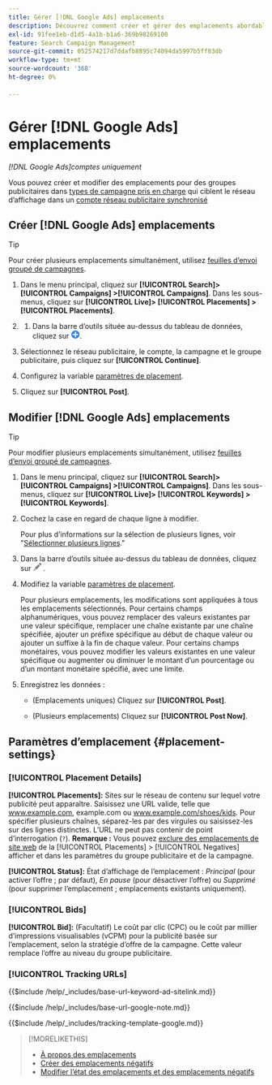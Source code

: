 ```yaml
---
title: Gérer [!DNL Google Ads] emplacements
description: Découvrez comment créer et gérer des emplacements abordables pour [!DNL Google Ads] groupes publicitaires.
exl-id: 91fee1eb-d1d5-4a1b-b1a6-369b98269100
feature: Search Campaign Management
source-git-commit: 052574217d7ddafb8895c74094da5997b5ff83db
workflow-type: tm+mt
source-wordcount: '368'
ht-degree: 0%

---
```


# Gérer [!DNL Google Ads] emplacements

*[!DNL Google Ads]comptes uniquement*

Vous pouvez créer et modifier des emplacements pour des groupes publicitaires dans [types de campagne pris en charge](/help/search-social-commerce/introduction/supported-inventory.md) qui ciblent le réseau d’affichage dans un [compte réseau publicitaire synchronisé](/help/search-social-commerce/campaign-management/accounts/ad-network-account-about.md)

## Créer [!DNL Google Ads] emplacements

>[!TIP]
>
>Pour créer plusieurs emplacements simultanément, utilisez [feuilles d’envoi groupé de campagnes](/help/search-social-commerce/campaign-management/bulksheets/bulksheet-about.md).

1. Dans le menu principal, cliquez sur **[!UICONTROL Search]> [!UICONTROL Campaigns] >[!UICONTROL Campaigns]**. Dans les sous-menus, cliquez sur **[!UICONTROL Live]> [!UICONTROL Placements] >[!UICONTROL Placements]**.

1. 
   1. Dans la barre d’outils située au-dessus du tableau de données, cliquez sur ![Créer](/help/search-social-commerce/assets/add.png "Créer").

1. Sélectionnez le réseau publicitaire, le compte, la campagne et le groupe publicitaire, puis cliquez sur **[!UICONTROL Continue]**.

1. Configurez la variable [paramètres de placement](#placement-settings).

1. Cliquez sur **[!UICONTROL Post]**.

## Modifier [!DNL Google Ads] emplacements

>[!TIP]
>
>Pour modifier plusieurs emplacements simultanément, utilisez [feuilles d’envoi groupé de campagnes](/help/search-social-commerce/campaign-management/bulksheets/bulksheet-about.md).

1. Dans le menu principal, cliquez sur **[!UICONTROL Search]> [!UICONTROL Campaigns] >[!UICONTROL Campaigns]**. Dans les sous-menus, cliquez sur **[!UICONTROL Live]> [!UICONTROL Keywords] >[!UICONTROL Keywords]**.

1. Cochez la case en regard de chaque ligne à modifier.

   Pour plus d’informations sur la sélection de plusieurs lignes, voir &quot;[Sélectionner plusieurs lignes](/help/search-social-commerce/common-tasks/navigation-editing-selection/multiple-rows-select.md).&quot;

1. Dans la barre d’outils située au-dessus du tableau de données, cliquez sur ![Modifier](/help/search-social-commerce/assets/edit.png "Modifier") .

1. Modifiez la variable [paramètres de placement](#placement-settings).

   Pour plusieurs emplacements, les modifications sont appliquées à tous les emplacements sélectionnés. Pour certains champs alphanumériques, vous pouvez remplacer des valeurs existantes par une valeur spécifique, remplacer une chaîne existante par une chaîne spécifiée, ajouter un préfixe spécifique au début de chaque valeur ou ajouter un suffixe à la fin de chaque valeur. Pour certains champs monétaires, vous pouvez modifier les valeurs existantes en une valeur spécifique ou augmenter ou diminuer le montant d’un pourcentage ou d’un montant monétaire spécifié, avec une limite.

1. Enregistrez les données :

   * (Emplacements uniques) Cliquez sur **[!UICONTROL Post]**.

   * (Plusieurs emplacements) Cliquez sur **[!UICONTROL Post Now]**.

## Paramètres d’emplacement {#placement-settings}

### [!UICONTROL Placement Details]

**[!UICONTROL Placements]:** Sites sur le réseau de contenu sur lequel votre publicité peut apparaître. Saisissez une URL valide, telle que www.example.com, example.com ou www.example.com/shoes/kids. Pour spécifier plusieurs chaînes, séparez-les par des virgules ou saisissez-les sur des lignes distinctes. L’URL ne peut pas contenir de point d’interrogation (`?`). **Remarque :** Vous pouvez [exclure des emplacements de site web](placement-negative-create.md) de la [!UICONTROL Placements] > [!UICONTROL Negatives] afficher et dans les paramètres du groupe publicitaire et de la campagne.

**[!UICONTROL Status]:** État d’affichage de l’emplacement : *Principal* (pour activer l’offre ; par défaut), *En pause* (pour désactiver l’offre) ou *Supprimé* (pour supprimer l’emplacement ; emplacements existants uniquement).

### [!UICONTROL Bids]

**[!UICONTROL Bid]:** (Facultatif) Le coût par clic (CPC) ou le coût par millier d’impressions visualisables (vCPM) pour la publicité basée sur l’emplacement, selon la stratégie d’offre de la campagne. Cette valeur remplace l’offre au niveau du groupe publicitaire.

<!-- If the placement is in a standard optimized portfolio, then the specified bid is applied for one day. Afterward, the optimization capability places bids according to its own calculations. -->

### [!UICONTROL Tracking URLs]

<!-- **[!UICONTROL Base URL]:** -->

{{$include /help/_includes/base-url-keyword-ad-sitelink.md}}

<!-- note -->

{{$include /help/_includes/base-url-google-note.md}}

<!-- **[!UICONTROL Tracking Template]:** -->

{{$include /help/_includes/tracking-template-google.md}}

>[!MORELIKETHIS]
>
>* [À propos des emplacements](placement-about.md)
>* [Créer des emplacements négatifs](placement-negative-create.md)
>* [Modifier l’état des emplacements et des emplacements négatifs](placement-status-edit.md)
